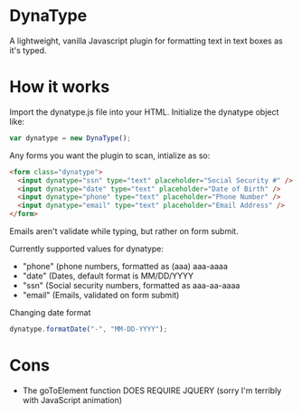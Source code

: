 # DynaType
A lightweight, vanilla Javascript plugin for formatting text in text boxes as it's typed.

# How it works
Import the dynatype.js file into your HTML. Initialize the dynatype object like:

```Javascript
var dynatype = new DynaType();
```

Any forms you want the plugin to scan, intialize as so:

```html
<form class="dynatype">
  <input dynatype="ssn" type="text" placeholder="Social Security #" />
  <input dynatype="date" type="text" placeholder="Date of Birth" />
  <input dynatype="phone" type="text" placeholder="Phone Number" />
  <input dynatype="email" type="text" placeholder="Email Address" />
</form>
```
Emails aren't validate while typing, but rather on form submit.

Currently supported values for dynatype:
- "phone" (phone numbers, formatted as (aaa) aaa-aaaa
- "date" (Dates, default format is MM/DD/YYYY
- "ssn" (Social security numbers, formatted as aaa-aa-aaaa
- "email" (Emails, validated on form submit)

Changing date format
```javascript
dynatype.formatDate("-", "MM-DD-YYYY");
```


# Cons
* The goToElement function DOES REQUIRE JQUERY (sorry I'm terribly with JavaScript animation)
